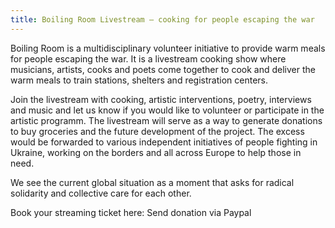 ```yaml
---
title: Boiling Room Livestream – cooking for people escaping the war
---
```


Boiling Room is a multidisciplinary volunteer initiative to provide warm meals for people escaping the war. 
It is a livestream cooking show where musicians, artists, cooks and poets come together to cook and deliver the warm meals to train stations, shelters and registration centers. 

Join the livestream with cooking, artistic interventions, poetry, interviews and music and let us know if you would like to volunteer or participate in the artistic programm. 
The livestream will serve as a way to generate donations to buy groceries and the future development of the project. The excess would be forwarded to various independent initiatives of people fighting in Ukraine, working on the borders and all across Europe to help those in need. 

We see the current global situation as a moment that asks for radical solidarity and collective care for each other.

Book your streaming ticket here: 
Send donation via Paypal
